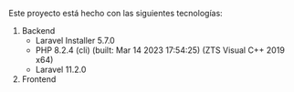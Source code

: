 Este proyecto está hecho con las siguientes tecnologías:
1. Backend
   - Laravel Installer 5.7.0
   - PHP 8.2.4 (cli) (built: Mar 14 2023 17:54:25) (ZTS Visual C++ 2019 x64)
   - Laravel 11.2.0
2. Frontend

